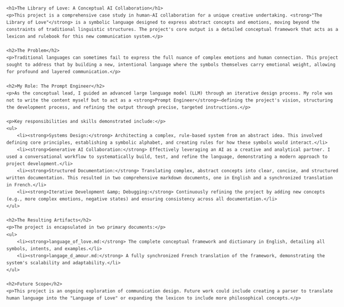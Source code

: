 <!DOCTYPE html>
<html lang="en">
<head>
    <meta charset="UTF-8">
    <meta name="viewport" content="width=device-width, initial-scale=1.0">
    <title>The Language of Love: A Conceptual AI Collaboration</title>
    <style>
        body {
            font-family: -apple-system, BlinkMacSystemFont, "Segoe UI", Roboto, Helvetica, Arial, sans-serif, "Apple Color Emoji", "Segoe UI Emoji", "Segoe UI Symbol";
            line-height: 1.6;
            color: #333;
            max-width: 900px;
            margin: auto;
            padding: 20px;
        }
        h1, h2 {
            border-bottom: 1px solid #eaecef;
            padding-bottom: 0.3em;
            margin-top: 24px;
            margin-bottom: 16px;
            font-weight: 600;
            line-height: 1.25;
        }
        h1 {
            font-size: 2em;
        }
        h2 {
            font-size: 1.5em;
        }
        p {
            margin-bottom: 16px;
        }
        ul {
            padding-left: 2em;
            margin-bottom: 16px;
        }
        ul li {
            margin-bottom: 8px;
        }
        strong {
            font-weight: 600;
        }
    </style>
</head>
<body>

    <h1>The Library of Love: A Conceptual AI Collaboration</h1>
    <p>This project is a comprehensive case study in human-AI collaboration for a unique creative undertaking. <strong>"The Library of Love"</strong> is a symbolic language designed to express abstract concepts and emotions, moving beyond the constraints of traditional linguistic structures. The project's core output is a detailed conceptual framework that acts as a lexicon and rulebook for this new communication system.</p>

    <h2>The Problem</h2>
    <p>Traditional languages can sometimes fail to express the full nuance of complex emotions and human connection. This project sought to address that by building a new, intentional language where the symbols themselves carry emotional weight, allowing for profound and layered communication.</p>

    <h2>My Role: The Prompt Engineer</h2>
    <p>As the conceptual lead, I guided an advanced large language model (LLM) through an iterative design process. My role was not to write the content myself but to act as a <strong>Prompt Engineer</strong>—defining the project's vision, structuring the development process, and refining the output through precise, targeted instructions.</p>

    <p>Key responsibilities and skills demonstrated include:</p>
    <ul>
        <li><strong>Systems Design:</strong> Architecting a complex, rule-based system from an abstract idea. This involved defining core principles, establishing a symbolic alphabet, and creating rules for how these symbols would interact.</li>
        <li><strong>Generative AI Collaboration:</strong> Effectively leveraging an AI as a creative and analytical partner. I used a conversational workflow to systematically build, test, and refine the language, demonstrating a modern approach to project development.</li>
        <li><strong>Structured Documentation:</strong> Translating complex, abstract concepts into clear, concise, and structured written documentation. This resulted in two comprehensive markdown documents, one in English and a synchronized translation in French.</li>
        <li><strong>Iterative Development &amp; Debugging:</strong> Continuously refining the project by adding new concepts (e.g., more complex emotions, negative states) and ensuring consistency across all documentation.</li>
    </ul>

    <h2>The Resulting Artifacts</h2>
    <p>The project is encapsulated in two primary documents:</p>
    <ul>
        <li><strong>language_of_love.md:</strong> The complete conceptual framework and dictionary in English, detailing all symbols, intents, and examples.</li>
        <li><strong>langage_d_amour.md:</strong> A fully synchronized French translation of the framework, demonstrating the system's scalability and adaptability.</li>
    </ul>

    <h2>Future Scope</h2>
    <p>This project is an ongoing exploration of communication design. Future work could include creating a parser to translate human language into the "Language of Love" or expanding the lexicon to include more philosophical concepts.</p>

</body>
</html>
